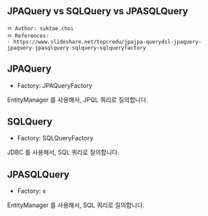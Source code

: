 ## JPAQuery vs SQLQuery vs JPASQLQuery

```
ㅁ Author: suktae.choi
ㅁ References:
- https://www.slideshare.net/topcredu/jpajpa-querydsl-jpaquery-jpaquery-jpasqlquery-sqlquery-sqlqueryfactory
```

## JPAQuery

- Factory: JPAQueryFactory

EntityManager 를 사용해서, JPQL 쿼리로 질의합니다.

## SQLQuery

- Factory: SQLQueryFactory

JDBC 를 사용해서, SQL 쿼리로 질의합니다.

## JPASQLQuery

- Factory: x

EntityManager 를 사용해서, SQL 쿼리로 질의합니다.

